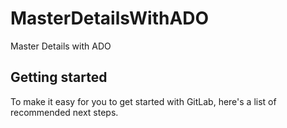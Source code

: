 # MasterDetailsWithADO

Master Details with ADO

## Getting started

To make it easy for you to get started with GitLab, here's a list of recommended next steps.


